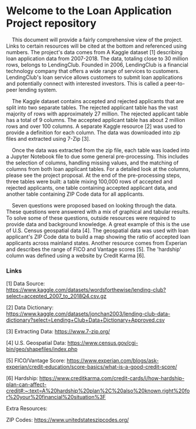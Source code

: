 # Welcome to the Loan Application Project repository

&nbsp;&nbsp;&nbsp;&nbsp;This document will provide a fairly comprehensive view of the project. Links to certain resources will be cited at the bottom and referenced using numbers. The project's data comes from A Kaggle dataset [1] describing loan application data from 2007-2018. The data, totaling close to 30 million rows, belongs to LendingClub. Founded in 2006, LendingClub is a financial technology company that offers a wide range of services to customers. LendingClub's loan service allows customers to submit loan applications and potentially connect with interested investors. This is called a peer-to-peer lending system.

&nbsp;&nbsp;&nbsp;&nbsp;The Kaggle dataset contains accepted and rejected applicants that are split into two separate tables. The rejected applicant table has the vast majority of rows with approximately 27 million. The rejected applicant table has a total of 9 columns. The accepted applicant table has about 2 million rows and over 100 columns. A separate Kaggle resource [2] was used to provide a definition for each column. The data was downloaded into zip files and extracted using 7-Zip [3].

&nbsp;&nbsp;&nbsp;&nbsp;Once the data was extracted from the zip file, each table was loaded into a Jupyter Notebook file to due some general pre-processing. This includes the selection of columns, handling missing values, and the matching of columns from both loan applicant tables. For a detailed look at the columns, please see the project proposal. At the end of the pre-processing steps, three tables were built: a table mixing 100,000 rows of accepted and rejected applicants, one table containing accepted applicant data, and another table containing ZIP Code data for all applicants.

&nbsp;&nbsp;&nbsp;&nbsp;Seven questions were proposed based on looking through the data. These questions were answered with a mix of graphical and tabular results. To solve some of these questions, outside resources were required to provide data and background knowledge. A great example of this is the use of U.S. Census geospatial data [4]. The geospatial data was used with loan applicant's ZIP Code data to build a map showing the ratio of accepted loan applicants across mainland states. Another resource comes from Experian and describes the range of FICO and Vantage scores [5]. The 'hardship' column was defined using a website by Credit Karma [6].
  


### Links

[1] Data Source: https://www.kaggle.com/datasets/wordsforthewise/lending-club?select=accepted_2007_to_2018Q4.csv.gz

[2] Data Dictionary: https://www.kaggle.com/datasets/jonchan2003/lending-club-data-dictionary?select=Lending+Club+Data+Dictionary+Approved.csv

[3] Extracting Data: https://www.7-zip.org/

[4] U.S. Geospatial Data: https://www.census.gov/cgi-bin/geo/shapefiles/index.php

[5] FICO/Vantage Score: https://www.experian.com/blogs/ask-experian/credit-education/score-basics/what-is-a-good-credit-score/

[6] Hardship: https://www.creditkarma.com/credit-cards/i/how-hardship-plan-can-affect-credit#:~:text=A%20hardship%20plan%2C%20also%20known,right%20for%20your%20financial%20situation%3F

Extra Resources:

ZIP Codes: https://www.unitedstateszipcodes.org/
